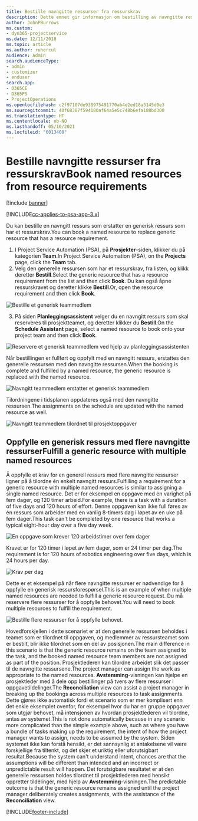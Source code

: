 ```yaml
---
title: Bestille navngitte ressurser fra ressurskrav
description: Dette emnet gir informasjon om bestilling av navngitte ressurser for et generisk ressurskrav.
author: JohnPBurrows
ms.custom:
- dyn365-projectservice
ms.date: 12/11/2018
ms.topic: article
ms.author: ruhercul
audience: Admin
search.audienceType:
- admin
- customizer
- enduser
search.app:
- D365CE
- D365PS
- ProjectOperations
ms.openlocfilehash: c2f97107de938975491770ab4e2ed18a3145d0e3
ms.sourcegitcommit: 40f68387f594180af64a5e5c748b6efa188bd300
ms.translationtype: HT
ms.contentlocale: nb-NO
ms.lasthandoff: 05/10/2021
ms.locfileid: "6013408"
---
```

# <a name="book-named-resources-from-resource-requirements"></a><span data-ttu-id="113ef-103">Bestille navngitte ressurser fra ressurskrav</span><span class="sxs-lookup"><span data-stu-id="113ef-103">Book named resources from resource requirements</span></span>

[!include [banner](../includes/psa-now-project-operations.md)]

[!INCLUDE[cc-applies-to-psa-app-3.x](../includes/cc-applies-to-psa-app-3x.md)]

<span data-ttu-id="113ef-104">Du kan bestille en navngitt ressurs som erstatter en generisk ressurs som har et ressurskrav.</span><span class="sxs-lookup"><span data-stu-id="113ef-104">You can book a named resource to replace generic resource that has a resource requirement.</span></span>

1. <span data-ttu-id="113ef-105">I Project Service Automation (PSA), på **Prosjekter**-siden, klikker du på kategorien **Team**.</span><span class="sxs-lookup"><span data-stu-id="113ef-105">In Project Service Automation (PSA), on the **Projects** page, click the **Team** tab.</span></span>
2. <span data-ttu-id="113ef-106">Velg den generelle ressursen som har et ressurskrav, fra listen, og klikk deretter **Bestill**.</span><span class="sxs-lookup"><span data-stu-id="113ef-106">Select the generic resource that has a resource requirement from the list and then click **Book**.</span></span> <span data-ttu-id="113ef-107">Du kan også åpne ressurskravet og deretter klikke **Bestill**.</span><span class="sxs-lookup"><span data-stu-id="113ef-107">Or, open the resource requirement and then click **Book**.</span></span>


![Bestille et generisk teammedlem](media/RM-how-to-14.png)


3. <span data-ttu-id="113ef-109">På siden **Planleggingsassistent** velger du en navngitt ressurs som skal reserveres til prosjektteamet, og deretter klikker du **Bestill**.</span><span class="sxs-lookup"><span data-stu-id="113ef-109">On the **Schedule Assistant** page, select a named resource to book onto your project team and then click **Book**.</span></span>

![Reservere et generisk teammedlem ved hjelp av planleggingsassistenten](media/RM-how-to-15.png)

<span data-ttu-id="113ef-111">Når bestillingen er fullført og oppfylt med en navngitt ressurs, erstattes den generelle ressursen med den navngitte ressursen.</span><span class="sxs-lookup"><span data-stu-id="113ef-111">When the booking is complete and fulfilled by a named resource, the generic resource is replaced with the named resource.</span></span>

![Navngitt teammedlem erstatter et generisk teammedlem](media/RM-how-to-16.png)

<span data-ttu-id="113ef-113">Tilordningene i tidsplanen oppdateres også med den navngitte ressursen.</span><span class="sxs-lookup"><span data-stu-id="113ef-113">The assignments on the schedule are updated with the named resource as well.</span></span>

![Navngitt teammedlem tilordnet til prosjektoppgaver](media/RM-how-to-17.png)

## <a name="fulfill-a-generic-resource-with-multiple-named-resources"></a><span data-ttu-id="113ef-115">Oppfylle en generisk ressurs med flere navngitte ressurser</span><span class="sxs-lookup"><span data-stu-id="113ef-115">Fulfill a generic resource with multiple named resources</span></span>
<span data-ttu-id="113ef-116">Å oppfylle et krav for en generell ressurs med flere navngitte ressurser ligner på å tilordne én enkelt navngitt ressurs.</span><span class="sxs-lookup"><span data-stu-id="113ef-116">Fulfilling a requirement for a generic resource with multiple named resources is similar to assigning a single named resource.</span></span> <span data-ttu-id="113ef-117">Det er for eksempel en oppgave med en varighet på fem dager, og 120 timer arbeid.</span><span class="sxs-lookup"><span data-stu-id="113ef-117">For example, there is a task with a duration of five days and 120 hours of effort.</span></span> <span data-ttu-id="113ef-118">Denne oppgaven kan ikke full føres av én ressurs som arbeider med en vanlig 8-timers dag i løpet av en uke på fem dager.</span><span class="sxs-lookup"><span data-stu-id="113ef-118">This task can't be completed by one resource that works a typical eight-hour day over a five day week.</span></span> 

![En oppgave som krever 120 arbeidstimer over fem dager](media/RM-how-to-21.png)

<span data-ttu-id="113ef-120">Kravet er for 120 timer i løpet av fem dager, som er 24 timer per dag.</span><span class="sxs-lookup"><span data-stu-id="113ef-120">The requirement is for 120 hours of robotics engineering over five days, which is 24 hours per day.</span></span>

![Krav per dag](media/RM-how-to-22.png)

<span data-ttu-id="113ef-122">Dette er et eksempel på når flere navngitte ressurser er nødvendige for å oppfylle en generisk ressursforespørsel.</span><span class="sxs-lookup"><span data-stu-id="113ef-122">This is an example of when multiple named resources are needed to fulfill a generic resource request.</span></span> <span data-ttu-id="113ef-123">Du må reservere flere ressurser for å oppfylle behovet.</span><span class="sxs-lookup"><span data-stu-id="113ef-123">You will need to book multiple resources to fulfill the requirement.</span></span>

![Bestille flere ressurser for å oppfylle behovet.](media/RM-how-to-23.png)

<span data-ttu-id="113ef-125">Hovedforskjellen i dette scenariet er at den generelle ressursen beholdes i teamet som er tilordnet til oppgaven, og medlemmer av ressursteamet som er bestilt, blir ikke tilordnet som en del av posisjonen.</span><span class="sxs-lookup"><span data-stu-id="113ef-125">The main difference in this scenario is that the generic resource remains on the team assigned to the task, and the booked named resource team members are not assigned as part of the position.</span></span> <span data-ttu-id="113ef-126">Prosjektlederen kan tilordne arbeidet slik det passer til de navngitte ressursene.</span><span class="sxs-lookup"><span data-stu-id="113ef-126">The project manager can assign the work as appropriate to the named resources.</span></span> <span data-ttu-id="113ef-127">**Avstemming**-visningen kan hjelpe en prosjektleder med å dele opp bestillinger på tvers av flere ressurser i oppgavetildelinger.</span><span class="sxs-lookup"><span data-stu-id="113ef-127">The **Reconciliation** view can assist a project manager in breaking up the bookings across multiple resources to task assignments.</span></span> <span data-ttu-id="113ef-128">Dette gjøres ikke automatisk fordi et scenario som er mer komplisert enn det enkle eksemplet ovenfor, for eksempel hvor du har en gruppe oppgaver som utgjør behovet, må intensjonen av hvordan prosjektlederen vil tilordne, antas av systemet.</span><span class="sxs-lookup"><span data-stu-id="113ef-128">This is not done automatically because in any scenario more complicated than the simple example above, such as where you have a bundle of tasks making up the requirement, the intent of how the project manager wants to assign, needs to be assumed by the system.</span></span> <span data-ttu-id="113ef-129">Siden systemet ikke kan forstå hensikt, er det sannsynlig at antakelsene vil være forskjellige fra tiltenkt, og det skjer et uriktig eller uforutsigbart resultat.</span><span class="sxs-lookup"><span data-stu-id="113ef-129">Because the system can't understand intent, chances are that the assumptions will be different than intended and an incorrect or unpredictable result will happen.</span></span> <span data-ttu-id="113ef-130">Det forutsigbare resultatet er at den generelle ressursen holdes tilordnet til prosjektlederen med hensikt oppretter tildelinger, med hjelp av **Avstemming**-visningen.</span><span class="sxs-lookup"><span data-stu-id="113ef-130">The predictable outcome is that the generic resource remains assigned until the project manager deliberately creates assignments, with the assistance of the **Reconciliation** view.</span></span>




[!INCLUDE[footer-include](../includes/footer-banner.md)]